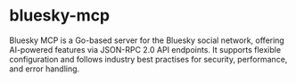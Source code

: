 # bluesky-mcp
Bluesky MCP is a Go-based server for the Bluesky social network, offering AI-powered features via JSON-RPC 2.0 API endpoints. It supports flexible configuration and follows industry best practises for security, performance, and error handling.
